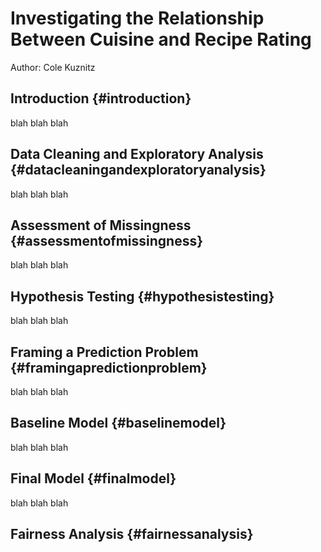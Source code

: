 
# Investigating the Relationship Between Cuisine and Recipe Rating
Author: Cole Kuznitz  

## Introduction {#introduction}
blah blah blah 

## Data Cleaning and Exploratory Analysis {#datacleaningandexploratoryanalysis}
blah blah blah 

## Assessment of Missingness {#assessmentofmissingness}
blah blah blah 

## Hypothesis Testing {#hypothesistesting}
blah blah blah

## Framing a Prediction Problem {#framingapredictionproblem}
blah blah blah 

## Baseline Model {#baselinemodel}
blah blah blah

## Final Model {#finalmodel}
blah blah blah

## Fairness Analysis {#fairnessanalysis}
